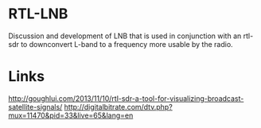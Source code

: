 RTL-LNB
=======

Discussion and development of LNB that is used in conjunction with an rtl-sdr to downconvert L-band to a frequency more usable by the radio. 

Links
=====

http://goughlui.com/2013/11/10/rtl-sdr-a-tool-for-visualizing-broadcast-satellite-signals/
http://digitalbitrate.com/dtv.php?mux=11470&pid=33&live=65&lang=en
